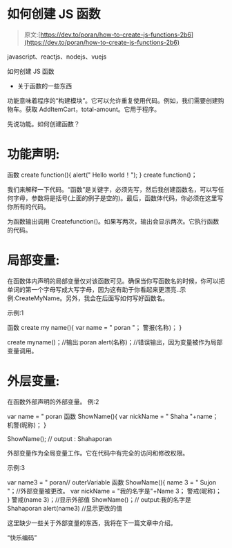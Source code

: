 # 如何创建 JS 函数

> 原文:[https://dev.to/poran/how-to-create-js-functions-2b6](https://dev.to/poran/how-to-create-js-functions-2b6)

javascript、reactjs、nodejs、vuejs

如何创建 JS 函数

*   关于函数的一些东西

功能意味着程序的“构建模块”。它可以允许重复使用代码。例如，我们需要创建购物车。获取 AddItemCart，total-amount。它用于程序。

先说功能。如何创建函数？

# 功能声明:

函数 create function(){
alert(" Hello world！");
}
create function()；

我们来解释一下代码。“函数”是关键字，必须先写，然后我创建函数名，可以写任何字母，参数将是括号(上面的例子是空的)。最后，函数体代码，你必须在这里写你所有的代码。

为函数输出调用 Createfunction()。如果写两次，输出会显示两次。它执行函数的代码。

# 局部变量:

在函数体内声明的局部变量仅对该函数可见。确保当你写函数名的时候，你可以把单词的第一个字母写成大写字母，因为这有助于你看起来更漂亮..示例:CreateMyName。另外，我会在后面写如何写好函数名。

示例:1

函数 create my name(){
var name = " poran "；
警报(名称)；
}

create myname()；//输出:poran
alert(名称)；//错误输出，因为变量被作为局部变量调用。

# 外层变量:

在函数外部声明的外部变量。
例:2

var name = " poran
函数 ShowName(){
var nickName = " Shaha "+name；
机警(昵称)；
}

ShowName(); // output : Shahaporan

外部变量作为全局变量工作。它在代码中有完全的访问和修改权限。

示例:3

var name3 = " poran// outerVariable
函数 ShowName(){
name 3 = " Sujon "；//外部变量被更改。
var nickName = "我的名字是"+Name 3；
警戒(昵称)；
}
警戒(name 3)；//显示外部值
ShowName()；// output:我的名字是 Shahaporan
alert(name3) //显示更改的值

这里缺少一些关于外部变量的东西，我将在下一篇文章中介绍。

“快乐编码”